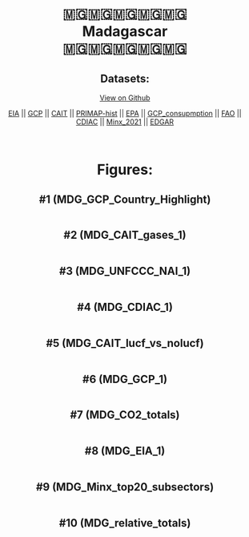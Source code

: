 
<center>
<h1 align="center">
🇲🇬🇲🇬🇲🇬🇲🇬🇲🇬
<br>
Madagascar
<br>
🇲🇬🇲🇬🇲🇬🇲🇬🇲🇬
</h1>
<h2>Datasets:</h2>
<p><a href="https://github.com/dquintani/GreenhouseData/tree/master/country_data/MDG_Madagascar/data">View on Github</a>
<br></p><p><a href="data/MDG_EIA.csv">EIA</a> || <a href="data/MDG_GCP.csv">GCP</a> || <a href="data/MDG_CAIT.csv">CAIT</a> || <a href="data/MDG_PRIMAP-hist.csv">PRIMAP-hist</a> || <a href="data/MDG_EPA.csv">EPA</a> || <a href="data/MDG_GCP_consupmption.csv">GCP_consupmption</a> || <a href="data/MDG_FAO.csv">FAO</a> || <a href="data/MDG_CDIAC.csv">CDIAC</a> || <a href="data/MDG_Minx_2021.csv">Minx_2021</a> || <a href="data/MDG_EDGAR.csv">EDGAR</a></p><p><br></p>
<h1>Figures:</h1><h2>#1 (MDG_GCP_Country_Highlight)</h2>
<p><img alt="" src="figures/MDG_GCP_Country_Highlight.png" /></p><h2>#2 (MDG_CAIT_gases_1)</h2>
<p><img alt="" src="figures/MDG_CAIT_gases_1.png" /></p><h2>#3 (MDG_UNFCCC_NAI_1)</h2>
<p><img alt="" src="figures/MDG_UNFCCC_NAI_1.png" /></p><h2>#4 (MDG_CDIAC_1)</h2>
<p><img alt="" src="figures/MDG_CDIAC_1.png" /></p><h2>#5 (MDG_CAIT_lucf_vs_nolucf)</h2>
<p><img alt="" src="figures/MDG_CAIT_lucf_vs_nolucf.png" /></p><h2>#6 (MDG_GCP_1)</h2>
<p><img alt="" src="figures/MDG_GCP_1.png" /></p><h2>#7 (MDG_CO2_totals)</h2>
<p><img alt="" src="figures/MDG_CO2_totals.png" /></p><h2>#8 (MDG_EIA_1)</h2>
<p><img alt="" src="figures/MDG_EIA_1.png" /></p><h2>#9 (MDG_Minx_top20_subsectors)</h2>
<p><img alt="" src="figures/MDG_Minx_top20_subsectors.png" /></p><h2>#10 (MDG_relative_totals)</h2>
<p><img alt="" src="figures/MDG_relative_totals.png" /></p>